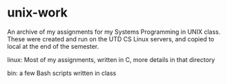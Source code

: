 # unix-work
 An archive of my assignments for my Systems Programming in UNIX class.
 These were created and run on the UTD CS Linux servers, and copied to local at the end of the semester.
 
 linux: Most of my assignments, written in C, more details in that directory 
 
 bin: a few Bash scripts written in class
